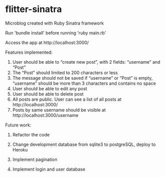 flitter-sinatra
===============

Microblog created with Ruby Sinatra framework

Run 'bundle install' before running 'ruby main.rb'

Access the app at http://localhost:3000/

Features implemented:

1. User should be able to “create new post”, with 2 fields: “username” and “Post”
2. The “Post” should limited to 200 characters or less
3. The message should not be saved if “username” or “Post” is empty, “username” should be more than 3 characters and contains no space
4. User should be able to edit any post
5. User should be able to delete post
6. All posts are public. User can see a list of all posts at http://localhost:3000/
7. Posts by same username should be visible at http://localhost:3000/username


Future work:

1. Refactor the code

2. Change development database from sqlite3 to postgreSQL, deploy to Heroku

3. Implement pagination

4. Implement login and user database
